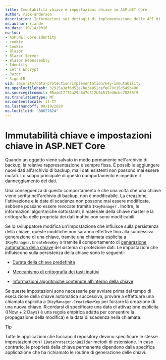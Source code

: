 ```yaml
---
title: Immutabilità chiave e impostazioni chiave in ASP.NET Core
author: rick-anderson
description: Informazioni sui dettagli di implementazione delle API di ASP.NET Core chiave di immutabilità della chiave di protezione dati.
ms.author: riande
ms.date: 10/14/2016
no-loc:
- ASP.NET Core Identity
- cookie
- Cookie
- Blazor
- Blazor Server
- Blazor WebAssembly
- Identity
- Let's Encrypt
- Razor
- SignalR
uid: security/data-protection/implementation/key-immutability
ms.openlocfilehash: 32925a3ef6d52a7be3a852cefe670c15d545b490
ms.sourcegitcommit: 65add17f74a29a647d812b04517e46cbc78258f9
ms.translationtype: MT
ms.contentlocale: it-IT
ms.lasthandoff: 08/19/2020
ms.locfileid: "88627624"
---
```

# <a name="key-immutability-and-key-settings-in-aspnet-core"></a>Immutabilità chiave e impostazioni chiave in ASP.NET Core

Quando un oggetto viene salvato in modo permanente nell'archivio di backup, la relativa rappresentazione è sempre fissa. È possibile aggiungere nuovi dati all'archivio di backup, ma i dati esistenti non possono mai essere mutati. Lo scopo principale di questo comportamento è impedire il danneggiamento dei dati.

Una conseguenza di questo comportamento è che una volta che una chiave viene scritta nell'archivio di backup, non è modificabile. La creazione, l'attivazione e le date di scadenza non possono mai essere modificate, sebbene possano essere revocate tramite `IKeyManager` . Inoltre, le informazioni algoritmiche sottostanti, il materiale della chiave master e la crittografia delle proprietà dei dati inattivi non sono modificabili.

Se lo sviluppatore modifica un'impostazione che influisce sulla persistenza della chiave, queste modifiche non saranno effettive fino alla successiva generazione di una chiave, tramite una chiamata esplicita a `IKeyManager.CreateNewKey` o tramite il comportamento di [generazione automatica della chiave](xref:security/data-protection/implementation/key-management#data-protection-implementation-key-management) del sistema di protezione dati. Le impostazioni che influiscono sulla persistenza della chiave sono le seguenti:

* [Durata della chiave predefinita](xref:security/data-protection/implementation/key-management#data-protection-implementation-key-management)

* [Meccanismo di crittografia dei tasti inattivi](xref:security/data-protection/implementation/key-encryption-at-rest)

* [Informazioni algoritmiche contenute all'interno della chiave](xref:security/data-protection/configuration/overview#changing-algorithms-with-usecryptographicalgorithms)

Se queste impostazioni sono necessarie per avviare prima del tempo di esecuzione della chiave automatica successiva, provare a effettuare una chiamata esplicita a `IKeyManager.CreateNewKey` per forzare la creazione di una nuova chiave. Ricordarsi di specificare una data di attivazione esplicita ({Now + 2 Days} è una regola empirica adatta per consentire la propagazione della modifica) e la data di scadenza nella chiamata.

>[!TIP]
> Tutte le applicazioni che toccano il repository devono specificare le stesse impostazioni con i `IDataProtectionBuilder` metodi di estensione. In caso contrario, le proprietà della chiave permanente dipendono dalla specifica applicazione che ha richiamato le routine di generazione delle chiavi.
